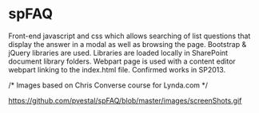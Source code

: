 # spFAQ
Front-end javascript and css which allows searching of list questions that display the answer in a modal as well as browsing the page.
Bootstrap & jQuery libraries are used.
Libraries are loaded locally in SharePoint document library folders.
Webpart page is used with a content editor webpart linking to the index.html file.
Confirmed works in SP2013.

/*  Images based on Chris Converse course for Lynda.com  */

https://github.com/pvestal/spFAQ/blob/master/images/screenShots.gif
